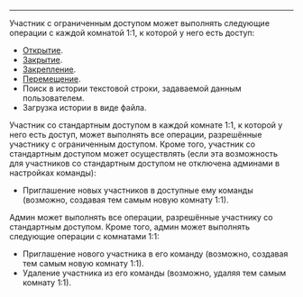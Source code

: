 ***

Участник с ограниченным доступом может выполнять следующие операции с каждой комнатой 1:1, к которой у него есть доступ:

 - [Открытие](/articles/ru/faq/list#how-to-open-1-1).
 - [Закрытие](/articles/ru/faq/list#how-to-close-open-room).
 - [Закрепление](/articles/ru/faq/list#how-to-pin-open-room).
 - [Перемещение](/articles/ru/faq/list#how-to-move-open-room).
 - Поиск в истории текстовой строки, задаваемой данным пользователем.
 - Загрузка истории в виде файла.

Участник со стандартным доступом в каждой комнате 1:1, к которой у него есть доступ, может выполнять все операции, разрешённые участнику с ограниченным доступом. Кроме того, участник со стандартным доступом может осуществлять (если эта возможность для участников со стандартным доступом не отключена админами в настройках команды):

 - Приглашение новых участников в доступные ему команды (возможно, создавая тем самым новую комнату 1:1).

Админ может выполнять все операции, разрешённые участнику со стандартным доступом. Кроме того, админ может выполнять следующие операции с комнатами 1:1:

 - Приглашение нового участника в его команду (возможно, создавая тем самым новую комнату 1:1).
 - Удаление участника из его команды (возможно, удаляя тем самым комнату 1:1).
